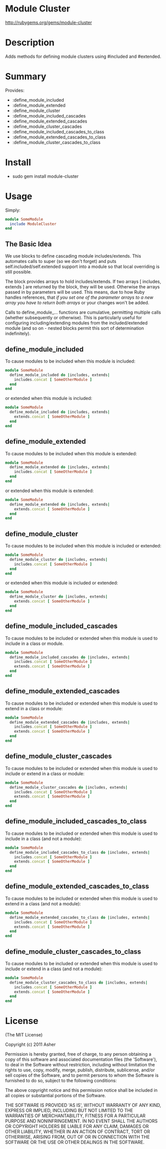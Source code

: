 # Module Cluster #

http://rubygems.org/gems/module-cluster

# Description #

Adds methods for defining module clusters using #included and #extended.

# Summary #

Provides:

* :define_module_included
* :define_module_extended
* :define_module_cluster
* :define_module_included_cascades
* :define_module_extended_cascades
* :define_module_cluster_cascades
* :define_module_included_cascades_to_class
* :define_module_extended_cascades_to_class
* :define_module_cluster_cascades_to_class

# Install #

* sudo gem install module-cluster

# Usage #

Simply:

```ruby
module SomeModule
  include ModuleCluster
end
```

## The Basic Idea ##

We use blocks to define cascading module includes/extends. This automates calls to super (so we don't forget) and puts self.included/self.extended support into a module so that local overriding is still possible.

The block provides arrays to hold includes/extends. If two arrays [ includes, extends ] are returned by the block, they will be used. Otherwise the arrays passed in by parameters will be used. This means, due to how Ruby handles references, that *if you set one of the parameter arrays to a new array you have to return both arrays* or your changes won't be added.

Calls to define_module_... functions are cumulative, permitting multiple calls (whether subsequently or otherwise). This is particularly useful for configuring including/extending modules from the included/extended module (and so on - nested blocks permit this sort of determination indefinitely).

## define_module_included ##

To cause modules to be included when this module is included:

```ruby
module SomeModule
  define_module_included do |includes, extends|
    includes.concat [ SomeOtherModule ]
  end
end
```

or extended when this module is included:

```ruby
module SomeModule
  define_module_included do |includes, extends|
    extends.concat [ SomeOtherModule ]
  end
end
```

## define_module_extended ##

To cause modules to be included when this module is extended:

```ruby
module SomeModule
  define_module_extended do |includes, extends|
    includes.concat [ SomeOtherModule ]
  end
end
```

or extended when this module is extended:

```ruby
module SomeModule
  define_module_extended do |includes, extends|
    extends.concat [ SomeOtherModule ]
  end
end
```

## define_module_cluster ##

To cause modules to be included when this module is included or extended:

```ruby
module SomeModule
  define_module_cluster do |includes, extends|
    includes.concat [ SomeOtherModule ]
  end
end
```

or extended when this module is included or extended:

```ruby
module SomeModule
  define_module_cluster do |includes, extends|
    extends.concat [ SomeOtherModule ]
  end
end
```

## define_module_included_cascades ##

To cause modules to be included or extended when this module is used to include in a class or module.

```ruby
module SomeModule
  define_module_included_cascades do |includes, extends|
    includes.concat [ SomeOtherModule ]
    extends.concat [ SomeOtherModule ]
  end
end
```

## define_module_extended_cascades ##

To cause modules to be included or extended when this module is used to extend in a class or module:

```ruby
module SomeModule
  define_module_extended_cascades do |includes, extends|
    includes.concat [ SomeOtherModule ]
    extends.concat [ SomeOtherModule ]
  end
end
```

## define_module_cluster_cascades ##

To cause modules to be included or extended when this module is used to include or extend in a class or module:

```ruby
module SomeModule
  define_module_cluster_cascades do |includes, extends|
    includes.concat [ SomeOtherModule ]
    extends.concat [ SomeOtherModule ]
  end
end
```

## define_module_included_cascades_to_class ##

To cause modules to be included or extended when this module is used to include in a class (and not a module):

```ruby
module SomeModule
  define_module_included_cascades_to_class do |includes, extends|
    includes.concat [ SomeOtherModule ]
    extends.concat [ SomeOtherModule ]
  end
end
```

## define_module_extended_cascades_to_class ##

To cause modules to be included or extended when this module is used to extend in a class (and not a module):

```ruby
module SomeModule
  define_module_extended_cascades_to_class do |includes, extends|
    includes.concat [ SomeOtherModule ]
    extends.concat [ SomeOtherModule ]
  end
end
```

## define_module_cluster_cascades_to_class ##

To cause modules to be included or extended when this module is used to include or extend in a class (and not a module):

```ruby
module SomeModule
  define_module_cluster_cascades_to_class do |includes, extends|
    includes.concat [ SomeOtherModule ]
    extends.concat [ SomeOtherModule ]
  end
end
```

# License #

  (The MIT License)

  Copyright (c) 2011 Asher

  Permission is hereby granted, free of charge, to any person obtaining
  a copy of this software and associated documentation files (the
  'Software'), to deal in the Software without restriction, including
  without limitation the rights to use, copy, modify, merge, publish,
  distribute, sublicense, and/or sell copies of the Software, and to
  permit persons to whom the Software is furnished to do so, subject to
  the following conditions:

  The above copyright notice and this permission notice shall be
  included in all copies or substantial portions of the Software.

  THE SOFTWARE IS PROVIDED 'AS IS', WITHOUT WARRANTY OF ANY KIND,
  EXPRESS OR IMPLIED, INCLUDING BUT NOT LIMITED TO THE WARRANTIES OF
  MERCHANTABILITY, FITNESS FOR A PARTICULAR PURPOSE AND NONINFRINGEMENT.
  IN NO EVENT SHALL THE AUTHORS OR COPYRIGHT HOLDERS BE LIABLE FOR ANY
  CLAIM, DAMAGES OR OTHER LIABILITY, WHETHER IN AN ACTION OF CONTRACT,
  TORT OR OTHERWISE, ARISING FROM, OUT OF OR IN CONNECTION WITH THE
  SOFTWARE OR THE USE OR OTHER DEALINGS IN THE SOFTWARE.